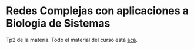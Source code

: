 # Redes Complejas con aplicaciones a Biologia de Sistemas
Tp2 de la materia. Todo el material del curso está [acá](http://materias.df.uba.ar/redesa2018c2/).
